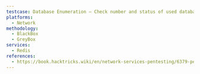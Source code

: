 ```yaml
---
testcase: Database Enumeration – Check number and status of used databases (INFO keyspace), enumerate keys in each database using KEYS *, and gather values with GET, LRANGE, or HGET
platforms: 
  - Network
methodology: 
  - BlackBox
  - GreyBox
services:
  - Redis
references:
  - https://book.hacktricks.wiki/en/network-services-pentesting/6379-pentesting-redis.html
---
```

